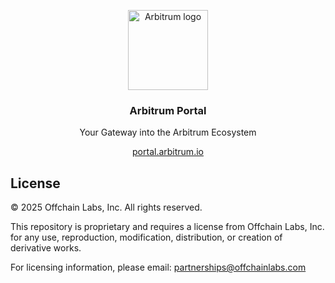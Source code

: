 <p align="center">
  <img src="https://arbitrum.io/assets/arbitrum/logo_color.png" alt="Arbitrum logo" width="128">
</p>

<h3 align="center">
  Arbitrum Portal
</h3>

<p align="center">
  Your Gateway into the Arbitrum Ecosystem
</p>

<p align="center">
  <a href="https://portal.arbitrum.io" target="_blank">
    portal.arbitrum.io
  </a>
</p>

## License

© 2025 Offchain Labs, Inc. All rights reserved.

This repository is proprietary and requires a license from Offchain Labs, Inc. for any use, reproduction, modification, distribution, or creation of derivative works.

For licensing information, please email: partnerships@offchainlabs.com
